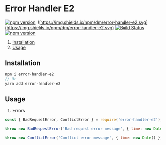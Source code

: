 # Error Handler E2
[![npm version](https://badge.fury.io/js/error-handler-e2.svg)](https://badge.fury.io/js/error-handler-e2)&nbsp;
![https://img.shields.io/npm/dm/error-handler-e2.svg](https://img.shields.io/npm/dm/error-handler-e2.svg)
[![Build Status](https://travis-ci.org/miladezzat/error-handler-e2.svg?branch=master)](https://travis-ci.org/miladezzat/error-handler-e2)
[![npm version](https://badge.fury.io/js/error-handler-e2.svg)](https://badge.fury.io/js/error-handler-e2)&nbsp;

1. [Installation](#installation)
2. [Usage](#usage)

## Installation

```js
npm i error-handler-e2
// Or 
yarn add error-handler-e2
```


## Usage

1. Errors

```js
const { BadRequestError, ConflictError } = require('error-handler-e2');

throw new BadRequestError('Bad request error message', { time: new Date() });

throw new ConflictError('Conflict error message', { time: new Date() });
```

